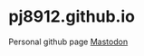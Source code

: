 # pj8912.github.io
Personal github page
<a rel="me" href="https://mastodon.social/@json_">Mastodon</a>
